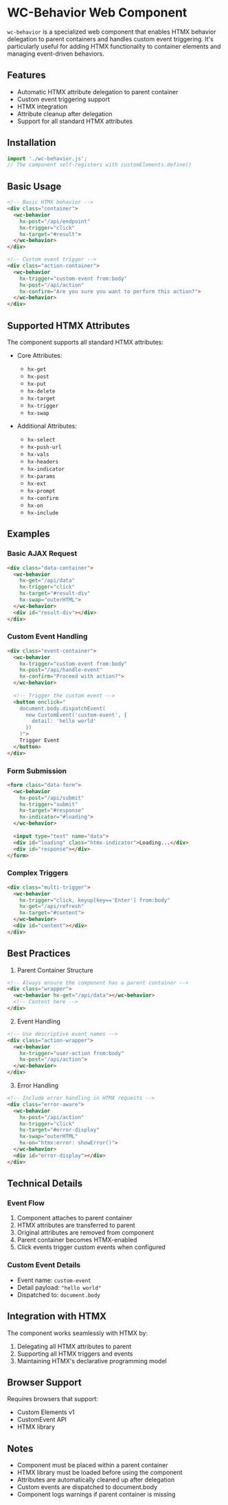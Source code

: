# WC-Behavior Web Component

`wc-behavior` is a specialized web component that enables HTMX behavior delegation to parent containers and handles custom event triggering. It's particularly useful for adding HTMX functionality to container elements and managing event-driven behaviors.

## Features

- Automatic HTMX attribute delegation to parent container
- Custom event triggering support
- HTMX integration
- Attribute cleanup after delegation
- Support for all standard HTMX attributes

## Installation

```javascript
import './wc-behavior.js';
// The component self-registers with customElements.define()
```

## Basic Usage

```html
<!-- Basic HTMX behavior -->
<div class="container">
  <wc-behavior 
    hx-post="/api/endpoint"
    hx-trigger="click"
    hx-target="#result">
  </wc-behavior>
</div>

<!-- Custom event trigger -->
<div class="action-container">
  <wc-behavior
    hx-trigger="custom-event from:body"
    hx-post="/api/action"
    hx-confirm="Are you sure you want to perform this action?">
  </wc-behavior>
</div>
```

## Supported HTMX Attributes

The component supports all standard HTMX attributes:

- Core Attributes:
  - `hx-get`
  - `hx-post`
  - `hx-put`
  - `hx-delete`
  - `hx-target`
  - `hx-trigger`
  - `hx-swap`

- Additional Attributes:
  - `hx-select`
  - `hx-push-url`
  - `hx-vals`
  - `hx-headers`
  - `hx-indicator`
  - `hx-params`
  - `hx-ext`
  - `hx-prompt`
  - `hx-confirm`
  - `hx-on`
  - `hx-include`

## Examples

### Basic AJAX Request
```html
<div class="data-container">
  <wc-behavior
    hx-get="/api/data"
    hx-trigger="click"
    hx-target="#result-div"
    hx-swap="outerHTML">
  </wc-behavior>
  <div id="result-div"></div>
</div>
```

### Custom Event Handling
```html
<div class="event-container">
  <wc-behavior
    hx-trigger="custom-event from:body"
    hx-post="/api/handle-event"
    hx-confirm="Proceed with action?">
  </wc-behavior>
  
  <!-- Trigger the custom event -->
  <button onclick="
    document.body.dispatchEvent(
      new CustomEvent('custom-event', { 
        detail: 'hello world' 
      })
    )">
    Trigger Event
  </button>
</div>
```

### Form Submission
```html
<form class="data-form">
  <wc-behavior
    hx-post="/api/submit"
    hx-trigger="submit"
    hx-target="#response"
    hx-indicator="#loading">
  </wc-behavior>
  
  <input type="text" name="data">
  <div id="loading" class="htmx-indicator">Loading...</div>
  <div id="response"></div>
</form>
```

### Complex Triggers
```html
<div class="multi-trigger">
  <wc-behavior
    hx-trigger="click, keyup[key=='Enter'] from:body"
    hx-get="/api/refresh"
    hx-target="#content">
  </wc-behavior>
  <div id="content"></div>
</div>
```

## Best Practices

1. Parent Container Structure
```html
<!-- Always ensure the component has a parent container -->
<div class="wrapper">
  <wc-behavior hx-get="/api/data"></wc-behavior>
  <!-- Content here -->
</div>
```

2. Event Handling
```html
<!-- Use descriptive event names -->
<div class="action-wrapper">
  <wc-behavior
    hx-trigger="user-action from:body"
    hx-post="/api/action">
  </wc-behavior>
</div>
```

3. Error Handling
```html
<!-- Include error handling in HTMX requests -->
<div class="error-aware">
  <wc-behavior
    hx-post="/api/action"
    hx-trigger="click"
    hx-target="#error-display"
    hx-swap="outerHTML"
    hx-on="htmx:error: showError()">
  </wc-behavior>
  <div id="error-display"></div>
</div>
```

## Technical Details

### Event Flow
1. Component attaches to parent container
2. HTMX attributes are transferred to parent
3. Original attributes are removed from component
4. Parent container becomes HTMX-enabled
5. Click events trigger custom events when configured

### Custom Event Details
- Event name: `custom-event`
- Detail payload: `"hello world"`
- Dispatched to: `document.body`

## Integration with HTMX

The component works seamlessly with HTMX by:
1. Delegating all HTMX attributes to parent
2. Supporting all HTMX triggers and events
3. Maintaining HTMX's declarative programming model

## Browser Support

Requires browsers that support:
- Custom Elements v1
- CustomEvent API
- HTMX library

## Notes

- Component must be placed within a parent container
- HTMX library must be loaded before using the component
- Attributes are automatically cleaned up after delegation
- Custom events are dispatched to document.body
- Component logs warnings if parent container is missing

